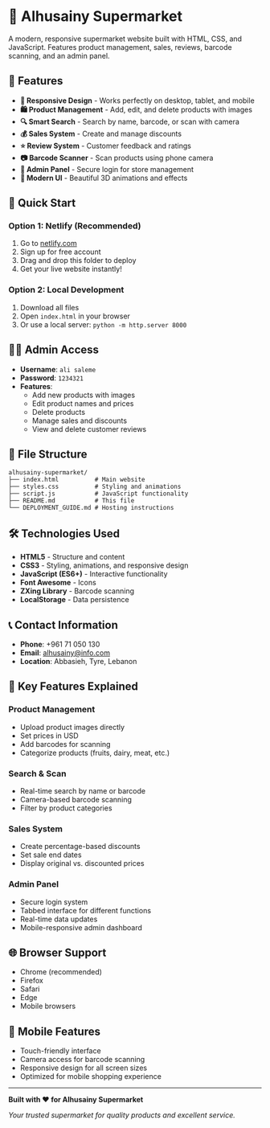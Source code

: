 # 🛒 Alhusainy Supermarket

A modern, responsive supermarket website built with HTML, CSS, and JavaScript. Features product management, sales, reviews, barcode scanning, and an admin panel.

## 🌟 Features

- **📱 Responsive Design** - Works perfectly on desktop, tablet, and mobile
- **🛍️ Product Management** - Add, edit, and delete products with images
- **🔍 Smart Search** - Search by name, barcode, or scan with camera
- **💰 Sales System** - Create and manage discounts
- **⭐ Review System** - Customer feedback and ratings
- **📷 Barcode Scanner** - Scan products using phone camera
- **🔐 Admin Panel** - Secure login for store management
- **🎨 Modern UI** - Beautiful 3D animations and effects

## 🚀 Quick Start

### Option 1: Netlify (Recommended)
1. Go to [netlify.com](https://netlify.com)
2. Sign up for free account
3. Drag and drop this folder to deploy
4. Get your live website instantly!

### Option 2: Local Development
1. Download all files
2. Open `index.html` in your browser
3. Or use a local server: `python -m http.server 8000`

## 👨‍💼 Admin Access

- **Username**: `ali saleme`
- **Password**: `1234321`
- **Features**:
  - Add new products with images
  - Edit product names and prices
  - Delete products
  - Manage sales and discounts
  - View and delete customer reviews

## 📁 File Structure

```
alhusainy-supermarket/
├── index.html          # Main website
├── styles.css          # Styling and animations
├── script.js           # JavaScript functionality
├── README.md           # This file
└── DEPLOYMENT_GUIDE.md # Hosting instructions
```

## 🛠️ Technologies Used

- **HTML5** - Structure and content
- **CSS3** - Styling, animations, and responsive design
- **JavaScript (ES6+)** - Interactive functionality
- **Font Awesome** - Icons
- **ZXing Library** - Barcode scanning
- **LocalStorage** - Data persistence

## 📞 Contact Information

- **Phone**: +961 71 050 130
- **Email**: alhusainy@info.com
- **Location**: Abbasieh, Tyre, Lebanon

## 🎯 Key Features Explained

### Product Management
- Upload product images directly
- Set prices in USD
- Add barcodes for scanning
- Categorize products (fruits, dairy, meat, etc.)

### Search & Scan
- Real-time search by name or barcode
- Camera-based barcode scanning
- Filter by product categories

### Sales System
- Create percentage-based discounts
- Set sale end dates
- Display original vs. discounted prices

### Admin Panel
- Secure login system
- Tabbed interface for different functions
- Real-time data updates
- Mobile-responsive admin dashboard

## 🌐 Browser Support

- Chrome (recommended)
- Firefox
- Safari
- Edge
- Mobile browsers

## 📱 Mobile Features

- Touch-friendly interface
- Camera access for barcode scanning
- Responsive design for all screen sizes
- Optimized for mobile shopping experience

---

**Built with ❤️ for Alhusainy Supermarket**

*Your trusted supermarket for quality products and excellent service.* 